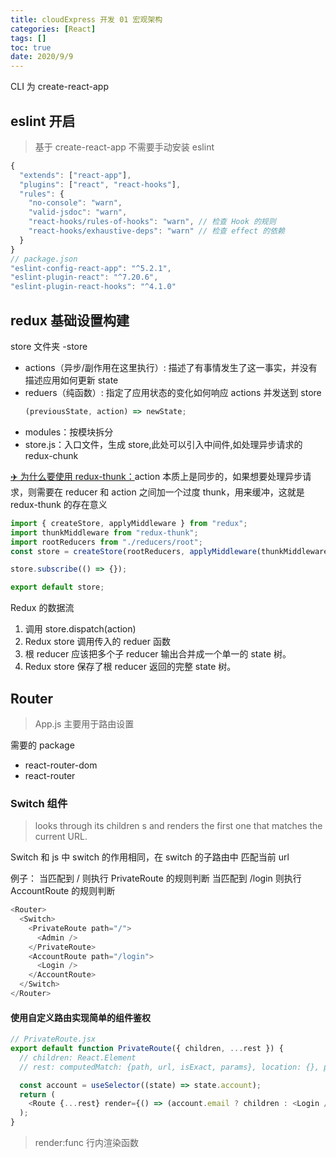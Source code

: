 ```yaml
---
title: cloudExpress 开发 01 宏观架构
categories: [React]
tags: []
toc: true
date: 2020/9/9
---
```


CLI 为 create-react-app

## eslint 开启

> 基于 create-react-app 不需要手动安装 eslint

```js
{
  "extends": ["react-app"],
  "plugins": ["react", "react-hooks"],
  "rules": {
    "no-console": "warn",
    "valid-jsdoc": "warn",
    "react-hooks/rules-of-hooks": "warn", // 检查 Hook 的规则
    "react-hooks/exhaustive-deps": "warn" // 检查 effect 的依赖
  }
}
// package.json
"eslint-config-react-app": "^5.2.1",
"eslint-plugin-react": "^7.20.6",
"eslint-plugin-react-hooks": "^4.1.0"
```

## redux 基础设置构建

store 文件夹
-store

- actions（异步/副作用在这里执行）: 描述了有事情发生了这一事实，并没有描述应用如何更新 state
- reduers（纯函数）: 指定了应用状态的变化如何响应 actions 并发送到 store
  ```js
  (previousState, action) => newState;
  ```
- modules：按模块拆分
- store.js：入口文件，生成 store,此处可以引入中间件,如处理异步请求的 redux-chunk

[✈️ 为什么要使用 redux-thunk：](https://cn.redux.js.org/docs/advanced/AsyncActions.html)action 本质上是同步的，如果想要处理异步请求，则需要在 reducer 和 action 之间加一个过度 thunk，用来缓冲，这就是 redux-thunk 的存在意义

```js
import { createStore, applyMiddleware } from "redux";
import thunkMiddleware from "redux-thunk";
import rootReducers from "./reducers/root";
const store = createStore(rootReducers, applyMiddleware(thunkMiddleware));

store.subscribe(() => {});

export default store;
```

Redux 的数据流

1. 调用 store.dispatch(action)
2. Redux store 调用传入的 reduer 函数
3. 根 reducer 应该把多个子 reducer 输出合并成一个单一的 state 树。
4. Redux store 保存了根 reducer 返回的完整 state 树。

## Router

> App.js 主要用于路由设置

需要的 package

- react-router-dom
- react-router

### Switch 组件

> <Switch> looks through its children <Route>s and renders the first one that matches the current URL.

Switch 和 js 中 switch 的作用相同，在 switch 的子路由中 匹配当前 url

例子：
当匹配到 / 则执行 PrivateRoute 的规则判断
当匹配到 /login 则执行 AccountRoute 的规则判断

```js
<Router>
  <Switch>
    <PrivateRoute path="/">
      <Admin />
    </PrivateRoute>
    <AccountRoute path="/login">
      <Login />
    </AccountRoute>
  </Switch>
</Router>
```

#### 使用自定义路由实现简单的组件鉴权

```js
// PrivateRoute.jsx
export default function PrivateRoute({ children, ...rest }) {
  // children: React.Element
  // rest: computedMatch: {path, url, isExact, params}, location: {}, path

  const account = useSelector((state) => state.account);
  return (
    <Route {...rest} render={() => (account.email ? children : <Login />)} />
  );
}
```

> render:func 行内渲染函数
